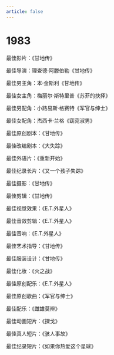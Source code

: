 ```yaml
---
article: false
---
```


# 1983

最佳影片：《甘地传》

最佳导演：理查德·阿滕伯勒《甘地传》

最佳男主角：本·金斯利《甘地传》

最佳女主角：梅丽尔·斯特里普《苏菲的抉择》

最佳男配角：小路易斯·格赛特《军官与绅士》

最佳女配角：杰西卡·兰格《窈窕淑男》

最佳原创剧本：《甘地传》

最佳改编剧本：《大失踪》

最佳外语片：《重新开始》

最佳纪录长片：《又一个孩子失踪》

最佳摄影：《甘地传》

最佳剪辑：《甘地传》

最佳视觉效果：《E.T.外星人》

最佳音效剪辑：《E.T.外星人》

最佳音响：《E.T.外星人》

最佳艺术指导：《甘地传》

最佳服装设计：《甘地传》

最佳化妆：《火之战》

最佳原创配乐：《E.T.外星人》

最佳原创歌曲：《军官与绅士》

最佳配乐：《雌雄莫辨》

最佳动画短片：《探戈》

最佳真人短片：《骇人事故》

最佳纪录短片：《如果你热爱这个星球》